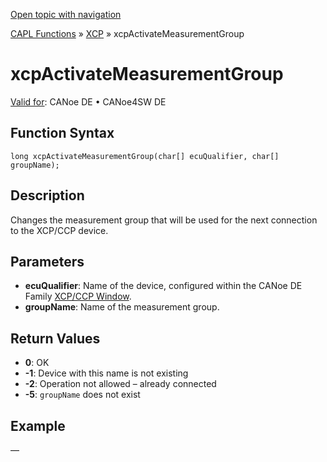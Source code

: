 [Open topic with navigation](../../../../../CANoeDEFamily.htm#Topics/CAPLFunctions/XCP/Functions/CAPLfunctionXCPActivateMeasurementGroup.md)

[CAPL Functions](../../CAPLfunctions.md) » [XCP](../CAPLfunctionsXCPOverview.md) » xcpActivateMeasurementGroup

# xcpActivateMeasurementGroup

[Valid for](../../../Shared/FeatureAvailability.md):  CANoe DE • CANoe4SW DE

## Function Syntax

```plaintext
long xcpActivateMeasurementGroup(char[] ecuQualifier, char[] groupName);
```

## Description

Changes the measurement group that will be used for the next connection to the XCP/CCP device.

## Parameters

- **ecuQualifier**: Name of the device, configured within the CANoe DE Family [XCP/CCP Window](../../../CANoeCANalyzer/AMDXCP/XCPConfiguration.md).
- **groupName**: Name of the measurement group.

## Return Values

- **0**: OK
- **-1**: Device with this name is not existing
- **-2**: Operation not allowed – already connected
- **-5**: `groupName` does not exist

## Example

—
